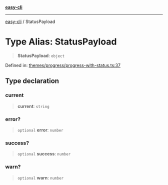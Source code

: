 [**easy-cli**](../README.md)

***

[easy-cli](../globals.md) / StatusPayload

# Type Alias: StatusPayload

> **StatusPayload**: `object`

Defined in: [themes/progress/progress-with-status.ts:37](https://github.com/patrickeaton/easy-cli/blob/ab5cb143feca4db651c6301eb08aa7237cd71b79/src/themes/progress/progress-with-status.ts#L37)

## Type declaration

### current

> **current**: `string`

### error?

> `optional` **error**: `number`

### success?

> `optional` **success**: `number`

### warn?

> `optional` **warn**: `number`

